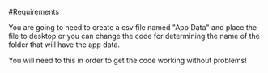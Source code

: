 #Requirements

You are going to need to create a csv file named "App Data" and place the file to desktop
or you can change the code for determining the name of the folder that will have the app
data.

You will need to this in order to get the code working without problems!


